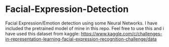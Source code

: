 # Facial-Expression-Detection
Facial Expression/Emotion detection using some Neural Networks. I have included the pretrained model of mine in this repo. Feel free to use this and i have used this dataset from kaggle:
https://www.kaggle.com/c/challenges-in-representation-learning-facial-expression-recognition-challenge/data

